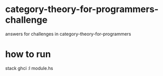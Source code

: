 # category-theory-for-programmers-challenge
answers for challenges in category-theory-for-programmers
# how to run
stack ghci
:l module.hs
